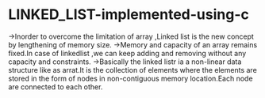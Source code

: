 # LINKED_LIST-implemented-using-c
->Inorder to overcome the limitation of array ,Linked list is the new concept by lengthening of memory size.
->Memory and capacity of an array remains fixed.In case of linkedlist ,we can keep adding and removing without any capacity and constraints.
->Basically the linked listr ia a non-linear data structure like as arrat.It is the collection of elements where the elements are stored in the form of nodes in non-contiguous memory location.Each node are connected to each other.
